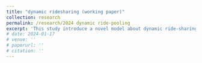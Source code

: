 ```yaml
---
title: "dynamic ridesharing (working paper)"
collection: research
permalink: /research/2024 dynamic ride-pooling
excerpt: 'This study introduce a novel model about dynamic ride-sharing'
# date: 2024-01-17
# venue: ''
# paperurl: ''
# citation: ''
---
```



